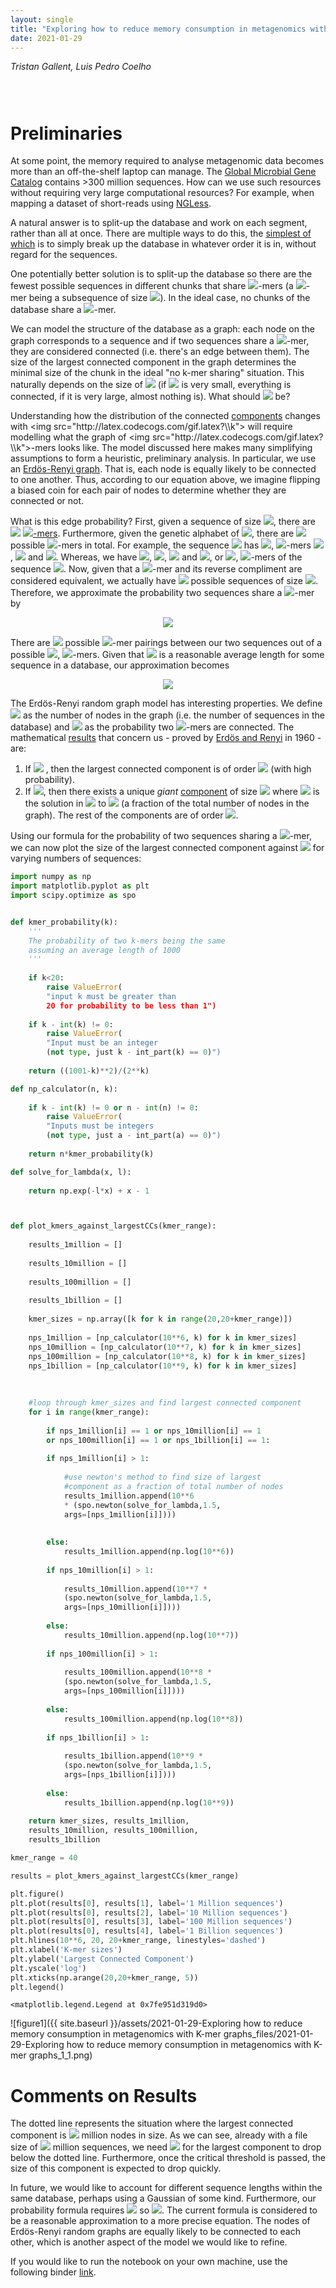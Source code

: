 ```yaml
---
layout: single
title: "Exploring how to reduce memory consumption in metagenomics with K-mer graphs"
date: 2021-01-29
---
```

<style>
div.caption {
    font-size: small;
    color: #333333;
    padding-bottom:1em;
    padding-left:1em;
    padding-right:1em;
    padding-top:0em;
}
</style>

_Tristan Gallent, Luis Pedro Coelho_

<div style="padding: 1em" markdown="1">

</div>


# Preliminaries

At some point, the memory required to analyse metagenomic data becomes more than an off-the-shelf laptop can manage. The [Global Microbial Gene Catalog](http://gmgc.embl.de/download.cgi) contains >300 million sequences. How can we use such resources without requiring very large computational resources? For example, when mapping a dataset of short-reads using [NGLess](http://ngless.embl.de/).

A natural answer is to split-up the database and work on each segment, rather than all at once. There are multiple ways to do this, the [simplest of which](http://ngless.embl.de/Mapping.html#low-memory-mode) is to simply break up the database in whatever order it is in, without regard for the sequences.

One potentially better solution is to split-up the database so there are the fewest possible sequences in different chunks that share <img src="http://latex.codecogs.com/gif.latex?\\k">-mers (a <img src="http://latex.codecogs.com/gif.latex?\\k">-mer being a subsequence of size <img src="http://latex.codecogs.com/gif.latex?\\k">). In the ideal case, no chunks of the database share a <img src="http://latex.codecogs.com/gif.latex?\\k">-mer.

We can model the structure of the database as a graph: each node on the graph corresponds to a sequence and if two sequences share a <img src="http://latex.codecogs.com/gif.latex?\\k">-mer, they are considered connected (i.e. there's an edge between them). The size of the largest connected component in the graph determines the minimal size of the chunk in the ideal "no k-mer sharing" situation. This naturally depends on the size of <img src="http://latex.codecogs.com/gif.latex?\\k"> (if <img src="http://latex.codecogs.com/gif.latex?\\k"> is very small, everything is connected, if it is very large, almost nothing is). What should <img src="http://latex.codecogs.com/gif.latex?\\k"> be?

Understanding how the distribution of the connected [components](https://en.wikipedia.org/wiki/Component_(graph_theory)) changes with <img src="http://latex.codecogs.com/gif.latex?\\k"> will require modelling what the graph of <img src="http://latex.codecogs.com/gif.latex?\\k">-mers looks like.  The model discussed here makes many simplifying assumptions to form a heuristic, preliminary analysis. In particular, we use an [Erdös-Renyi graph](https://en.wikipedia.org/wiki/Erd%C5%91s%E2%80%93R%C3%A9nyi_model). That is, each node is equally likely to be connected to one another. Thus, according to our equation above, we imagine flipping a biased coin for each pair of nodes to determine whether they are connected or not.


What is this edge probability? First, given a sequence of size <img src="http://latex.codecogs.com/gif.latex?\\k">, there are <img src="http://latex.codecogs.com/gif.latex?\\N - k + 1"> [<img src="http://latex.codecogs.com/gif.latex?\\k">-mers](https://en.wikipedia.org/wiki/K-mer). Furthermore, given the genetic alphabet of <img src="http://latex.codecogs.com/gif.latex?\\ACTG">, there are <img src="http://latex.codecogs.com/gif.latex?\\4^k"> possible <img src="http://latex.codecogs.com/gif.latex?\\k">-mers in total. For example, the sequence <img src="http://latex.codecogs.com/gif.latex?\\ACCG"> has <img src="http://latex.codecogs.com/gif.latex?\\4 - 2 + 1 = 3">, <img src="http://latex.codecogs.com/gif.latex?\\2">-mers <img src="http://latex.codecogs.com/gif.latex?\\AC">, <img src="http://latex.codecogs.com/gif.latex?\\CC"> and <img src="http://latex.codecogs.com/gif.latex?\\CG">. Whereas, we have <img src="http://latex.codecogs.com/gif.latex?\\A">, <img src="http://latex.codecogs.com/gif.latex?\\C">, <img src="http://latex.codecogs.com/gif.latex?\\C"> and <img src="http://latex.codecogs.com/gif.latex?\\G">, or <img src="http://latex.codecogs.com/gif.latex?\\4^1 = 4">, <img src="http://latex.codecogs.com/gif.latex?\\1">-mers of the sequence <img src="http://latex.codecogs.com/gif.latex?\\ACCG">. Now, given that a <img src="http://latex.codecogs.com/gif.latex?\\k">-mer and its reverse compliment are considered equivalent, we actually have <img src="http://latex.codecogs.com/gif.latex?\\4^{k/2} = 2^k"> possible sequences of size <img src="http://latex.codecogs.com/gif.latex?\\k">. Therefore, we approximate the probability two sequences share a <img src="http://latex.codecogs.com/gif.latex?\\k">-mer by 


<div align=center>
<img src="http://latex.codecogs.com/gif.latex?\\p = \frac{(N - k + 1)^2}{2^k}.">
</div>

There are <img src="http://latex.codecogs.com/gif.latex?\\(N - k + 1)^2"> possible <img src="http://latex.codecogs.com/gif.latex?\\k">-mer pairings between our two sequences out of a possible <img src="http://latex.codecogs.com/gif.latex?\\2^k">, <img src="http://latex.codecogs.com/gif.latex?\\k">-mers. Given that <img src="http://latex.codecogs.com/gif.latex?\\N=1000"> is a reasonable average length for some sequence in a database, our approximation becomes 

<div align=center>
<img src="http://latex.codecogs.com/gif.latex?\\p = \frac{(1001-k)^2}{2^k}.">
</div>

The Erdös-Renyi random graph model has interesting properties. We define <img src="http://latex.codecogs.com/gif.latex?\\n"> as the number of nodes in the graph (i.e. the number of sequences in the database) and <img src="http://latex.codecogs.com/gif.latex?\\p"> as the probability two <img src="http://latex.codecogs.com/gif.latex?\\k">-mers are connected. The mathematical [results](https://youtu.be/OdMRFvK7-9I?t=926) that concern us - proved by [Erdös and Renyi](https://www.renyi.hu/~p_erdos/1960-10.pdf) in 1960 - are:
1. If <img src="http://latex.codecogs.com/gif.latex?\\np<1"> , then the largest connected component is of order <img src="http://latex.codecogs.com/gif.latex?\\ \log{n}"> (with high probability).
2. If <img src="http://latex.codecogs.com/gif.latex?\\np>1">, then there exists a unique *giant* [component](https://en.wikipedia.org/wiki/Giant_component) of size <img src="http://latex.codecogs.com/gif.latex?\\ n \rho"> where <img src="http://latex.codecogs.com/gif.latex?\\ \rho"> is the solution in <img src="http://latex.codecogs.com/gif.latex?\\ (0,1)"> to <img src="http://latex.codecogs.com/gif.latex?\\ \exp(-npx) = 1-x"> (a fraction of the total number of nodes in the graph). The rest of the components are of order <img src="http://latex.codecogs.com/gif.latex?\\ \log{n}">. 

Using our formula for the probability of two sequences sharing a <img src="http://latex.codecogs.com/gif.latex?\\k">-mer, we can now plot the size of the largest connected component against <img src="http://latex.codecogs.com/gif.latex?\\k"> for varying numbers of sequences:


```python
import numpy as np
import matplotlib.pyplot as plt
import scipy.optimize as spo


def kmer_probability(k): 
    '''
    The probability of two k-mers being the same
    assuming an average length of 1000
    '''
    
    if k<20:
        raise ValueError(
        "input k must be greater than 
        20 for probability to be less than 1")
        
    if k - int(k) != 0:
        raise ValueError(
        "Input must be an integer 
        (not type, just k - int_part(k) == 0)")
        
    return ((1001-k)**2)/(2**k)

def np_calculator(n, k):
    
    if k - int(k) != 0 or n - int(n) != 0:
        raise ValueError(
        "Inputs must be integers 
        (not type, just a - int_part(a) == 0)")
    
    return n*kmer_probability(k)

def solve_for_lambda(x, l):
    
    return np.exp(-l*x) + x - 1



def plot_kmers_against_largestCCs(kmer_range):
    
    results_1million = []
    
    results_10million = []
    
    results_100million = []
    
    results_1billion = []
    
    kmer_sizes = np.array([k for k in range(20,20+kmer_range)])
    
    nps_1million = [np_calculator(10**6, k) for k in kmer_sizes]
    nps_10million = [np_calculator(10**7, k) for k in kmer_sizes]
    nps_100million = [np_calculator(10**8, k) for k in kmer_sizes]
    nps_1billion = [np_calculator(10**9, k) for k in kmer_sizes]
    
    
    
    #loop through kmer_sizes and find largest connected component
    for i in range(kmer_range):
        
        if nps_1million[i] == 1 or nps_10million[i] == 1 
        or nps_100million[i] == 1 or nps_1billion[i] == 1:
        
        if nps_1million[i] > 1:
        
            #use newton's method to find size of largest 
            #component as a fraction of total number of nodes
            results_1million.append(10**6 
            * (spo.newton(solve_for_lambda,1.5,
            args=[nps_1million[i]])))
            
            
        else:
            results_1million.append(np.log(10**6))
        
        if nps_10million[i] > 1:
        
            results_10million.append(10**7 * 
            (spo.newton(solve_for_lambda,1.5,
            args=[nps_10million[i]])))
            
        else:
            results_10million.append(np.log(10**7))
            
        if nps_100million[i] > 1:
            
            results_100million.append(10**8 * 
            (spo.newton(solve_for_lambda,1.5,
            args=[nps_100million[i]])))
            
        else:
            results_100million.append(np.log(10**8))
            
        if nps_1billion[i] > 1:
        
            results_1billion.append(10**9 * 
            (spo.newton(solve_for_lambda,1.5,
            args=[nps_1billion[i]])))
            
        else:
            results_1billion.append(np.log(10**9))
            
    return kmer_sizes, results_1million, 
    results_10million, results_100million, 
    results_1billion

kmer_range = 40

results = plot_kmers_against_largestCCs(kmer_range)

plt.figure()
plt.plot(results[0], results[1], label='1 Million sequences')
plt.plot(results[0], results[2], label='10 Million sequences')
plt.plot(results[0], results[3], label='100 Million sequences')
plt.plot(results[0], results[4], label='1 Billion sequences')
plt.hlines(10**6, 20, 20+kmer_range, linestyles='dashed')
plt.xlabel('K-mer sizes')
plt.ylabel('Largest Connected Component')
plt.yscale('log')
plt.xticks(np.arange(20,20+kmer_range, 5))
plt.legend()
```




    <matplotlib.legend.Legend at 0x7fe951d319d0>




![figure1]({{ site.baseurl }}/assets/2021-01-29-Exploring how to reduce memory consumption in metagenomics with K-mer graphs_files/2021-01-29-Exploring how to reduce memory consumption in metagenomics with K-mer graphs_1_1.png)


# Comments on Results

The dotted line represents the situation where the largest connected component is <img src="http://latex.codecogs.com/gif.latex?\\1"> million nodes in size. As we can see, already with a file size of <img src="http://latex.codecogs.com/gif.latex?\\1"> million sequences, we need <img src="http://latex.codecogs.com/gif.latex?\\k>39"> for the largest component to drop below the dotted line. Furthermore, once the critical threshold is passed, the size of this component is expected to drop quickly.

In future, we would like to account for different sequence lengths within the same database, perhaps using a Gaussian of some kind. Furthermore, our probability formula requires <img src="http://latex.codecogs.com/gif.latex?\\ k \geq 20"> so <img src="http://latex.codecogs.com/gif.latex?\\ p \leq 1">. The current formula is considered to be a reasonable approximation to a more precise equation. The nodes of Erdös-Renyi random graphs are equally likely to be connected to each other, which is another aspect of the model we would like to refine.

If you would like to run the notebook on your own machine, use the following binder [link](https://mybinder.org/v2/gh/t-l-g/ksplitwriteup/HEAD?filepath=K-SplitNotebook.ipynb).
